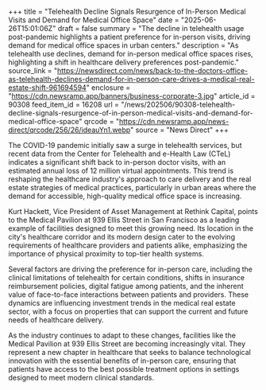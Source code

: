 +++
title = "Telehealth Decline Signals Resurgence of In-Person Medical Visits and Demand for Medical Office Space"
date = "2025-06-26T15:01:06Z"
draft = false
summary = "The decline in telehealth usage post-pandemic highlights a patient preference for in-person visits, driving demand for medical office spaces in urban centers."
description = "As telehealth use declines, demand for in-person medical office spaces rises, highlighting a shift in healthcare delivery preferences post-pandemic."
source_link = "https://newsdirect.com/news/back-to-the-doctors-office-as-telehealth-declines-demand-for-in-person-care-drives-a-medical-real-estate-shift-961694594"
enclosure = "https://cdn.newsramp.app/banners/business-corporate-3.jpg"
article_id = 90308
feed_item_id = 16208
url = "/news/202506/90308-telehealth-decline-signals-resurgence-of-in-person-medical-visits-and-demand-for-medical-office-space"
qrcode = "https://cdn.newsramp.app/news-direct/qrcode/256/26/ideauYn1.webp"
source = "News Direct"
+++

<p>The COVID-19 pandemic initially saw a surge in telehealth services, but recent data from the Center for Telehealth and e-Health Law (CTeL) indicates a significant shift back to in-person doctor visits, with an estimated annual loss of 12 million virtual appointments. This trend is reshaping the healthcare industry's approach to care delivery and the real estate strategies of medical practices, particularly in urban areas where the demand for accessible, high-quality medical office space is increasing.</p><p>Kurt Hackett, Vice President of Asset Management at Rethink Capital, points to the Medical Pavilion at 939 Ellis Street in San Francisco as a leading example of facilities designed to meet this growing need. Its location in the city's healthcare corridor and its modern design cater to the evolving requirements of healthcare providers and patients alike, emphasizing the importance of physical proximity to top-tier health systems.</p><p>Several factors are driving the preference for in-person care, including the clinical limitations of telehealth for certain conditions, shifts in insurance reimbursement policies, digital fatigue among patients, and the inherent value of face-to-face interactions between patients and providers. These dynamics are influencing investment trends in the medical real estate sector, with a focus on properties that can support the current and future needs of healthcare delivery.</p><p>As the industry continues to adapt to these changes, facilities like the Medical Pavilion at 939 Ellis Street are becoming increasingly vital. They represent a new chapter in healthcare that seeks to balance technological innovation with the essential benefits of in-person care, ensuring that patients have access to the best possible treatment options in settings designed to meet modern clinical standards.</p>